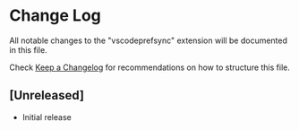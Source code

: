 # Change Log
All notable changes to the "vscodeprefsync" extension will be documented in this file.

Check [Keep a Changelog](http://keepachangelog.com/) for recommendations on how to structure this file.

## [Unreleased]
- Initial release